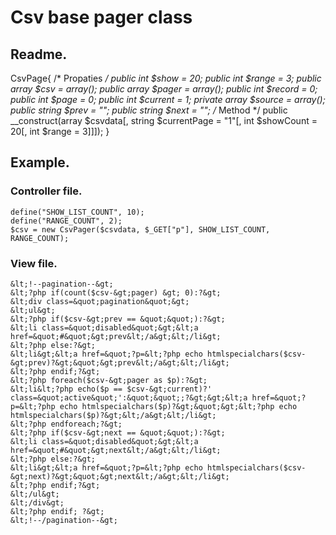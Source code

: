 # Csv base pager class

## Readme.

CsvPage{
    /* Propaties */
    public int $show = 20;
    public int $range = 3;
    public array $csv = array();
    public array $pager = array();
    public int $record = 0;
    public int $page = 0;
    public int $current = 1;
    private array $source = array();
    public string $prev = "";
    public string $next = "";
    /* Method */
    public __construct(array $csvdata[, string $currentPage = "1"[, int $showCount = 20[, int $range = 3]]]);
}

## Example.

### Controller file.

    define("SHOW_LIST_COUNT", 10);
    define("RANGE_COUNT", 2);
    $csv = new CsvPager($csvdata, $_GET["p"], SHOW_LIST_COUNT, RANGE_COUNT);

### View file.

    &lt;!--pagination--&gt;
    &lt;?php if(count($csv-&gt;pager) &gt; 0):?&gt;
    &lt;div class=&quot;pagination&quot;&gt;
    &lt;ul&gt;
    &lt;?php if($csv-&gt;prev == &quot;&quot;):?&gt;
    &lt;li class=&quot;disabled&quot;&gt;&lt;a href=&quot;#&quot;&gt;prev&lt;/a&gt;&lt;/li&gt;
    &lt;?php else:?&gt;
    &lt;li&gt;&lt;a href=&quot;?p=&lt;?php echo htmlspecialchars($csv-&gt;prev)?&gt;&quot;&gt;prev&lt;/a&gt;&lt;/li&gt;
    &lt;?php endif;?&gt;
    &lt;?php foreach($csv-&gt;pager as $p):?&gt;
    &lt;li&lt;?php echo($p == $csv-&gt;current)?' class=&quot;active&quot;':&quot;&quot;;?&gt;&gt;&lt;a href=&quot;?p=&lt;?php echo htmlspecialchars($p)?&gt;&quot;&gt;&lt;?php echo      htmlspecialchars($p)?&gt;&lt;/a&gt;&lt;/li&gt;
    &lt;?php endforeach;?&gt;
    &lt;?php if($csv-&gt;next == &quot;&quot;):?&gt;
    &lt;li class=&quot;disabled&quot;&gt;&lt;a href=&quot;#&quot;&gt;next&lt;/a&gt;&lt;/li&gt;
    &lt;?php else:?&gt;
    &lt;li&gt;&lt;a href=&quot;?p=&lt;?php echo htmlspecialchars($csv-&gt;next)?&gt;&quot;&gt;next&lt;/a&gt;&lt;/li&gt;
    &lt;?php endif;?&gt;
    &lt;/ul&gt;
    &lt;/div&gt;
    &lt;?php endif; ?&gt;
    &lt;!--/pagination--&gt;

